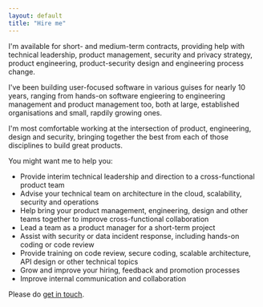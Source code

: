 ```yaml
---
layout: default
title: "Hire me"
---
```


I'm available for short- and medium-term contracts, providing help with technical
leadership, product management, security and privacy strategy, product
engineering, product-security design and engineering process change.

I've been building user-focused software in various guises for nearly 10 years, ranging
from hands-on software engieering to engineering management and product
management too, both at large, established organisations and small, rapdily growing ones.

I'm most comfortable working at the intersection of product, engineering, design and security,
bringing together the best from each of those disciplines to build great products.

You might want me to help you:

- Provide interim technical leadership and direction to a cross-functional product team
- Advise your technical team on architecture in the cloud, scalability, security and operations
- Help bring your product management, engineering, design and other teams together to improve cross-functional collaboration
- Lead a team as a product manager for a short-term project
- Assist with security or data incident response, including hands-on coding or code review
- Provide training on code review, secure coding, scalable architecture, API design or other technical topics
- Grow and improve your hiring, feedback and promotion processes
- Improve internal communication and collaboration

Please do <a class="alt" href="mailto:tgvashworth@gmail.com?subject=Hello">get in touch</a>.
